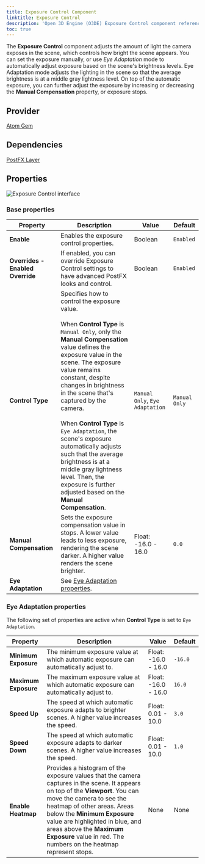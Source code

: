 ```yaml
---
title: Exposure Control Component
linktitle: Exposure Control
description: 'Open 3D Engine (O3DE) Exposure Control component reference.'
toc: true
---
```


The **Exposure Control** component adjusts the amount of light the camera exposes in the scene, which controls how bright the scene appears. You can set the exposure manually, or use *Eye Adaptation* mode to automatically adjust exposure based on the scene's brightness levels. Eye Adaptation mode adjusts the lighting in the scene so that the average brightness is at a middle gray lightness level. On top of the automatic exposure, you can further adjust the exposure by increasing or decreasing the **Manual Compensation** property, or exposure stops.


## Provider ##

[Atom Gem](/docs/user-guide/gems/reference/rendering/atom/atom/)


## Dependencies

[PostFX Layer](/docs/user-guide/components/reference/atom/postfx-layer)


## Properties

![Exposure Control interface](/images/user-guide/components/reference/atom/exposure-control/exposure-control-component-ui.png)

### Base properties

| Property | Description | Value | Default |
| - | - | - | - |
| **Enable** | Enables the exposure control properties. | Boolean | `Enabled`  |
| **Overrides - Enabled Override** | If enabled, you can override Exposure Control settings to have advanced PostFX looks and control. | Boolean | `Enabled` |
| **Control Type** | Specifies how to control the exposure value. <br><br>When **Control Type** is `Manual Only`, only the **Manual Compensation** value defines the exposure value in the scene. The exposure value remains constant, despite changes in brightness in the scene that's captured by the camera. <br><br>When **Control Type** is `Eye Adaptation`, the scene's exposure automatically adjusts such that the average brightness is at a middle gray lightness level. Then, the exposure is further adjusted based on the **Manual Compensation**. | `Manual Only`, `Eye Adaptation` | `Manual Only` |
| **Manual Compensation** | Sets the exposure compensation value in stops. A lower value leads to less exposure, rendering the scene darker. A higher value renders the scene brighter. | Float: -16.0 - 16.0 | `0.0` |
| **Eye Adaptation** | See [Eye Adaptation properties](#eye-adaptation-properties).  |   |   |


### Eye Adaptation properties

The following set of properties are active when **Control Type** is set to `Eye Adaptation`.

| Property | Description | Value | Default |
| - | - | - | - |
| **Minimum Exposure** | The minimum exposure value at which automatic exposure can automatically adjust to. | Float: -16.0 - 16.0 | `-16.0` |
| **Maximum Exposure** | The maximum exposure value at which automatic exposure can automatically adjust to. | Float: -16.0 - 16.0 | `16.0` |
| **Speed Up** |The speed at which automatic exposure adapts to brighter scenes. A higher value increases the speed. | Float: 0.01 - 10.0 | `3.0` |
| **Speed Down** | The speed at which automatic exposure adapts to darker scenes. A higher value increases the speed. | Float: 0.01 - 10.0 |  `1.0` |
| **Enable Heatmap** | Provides a histogram of the exposure values that the camera captures in the scene. It appears on top of the **Viewport**. You can move the camera to see the heatmap of other areas. Areas below the **Minimum Exposure** value are highlighted in blue, and areas above the **Maximum Exposure** value in red. The numbers on the heatmap represent stops. | None | None |